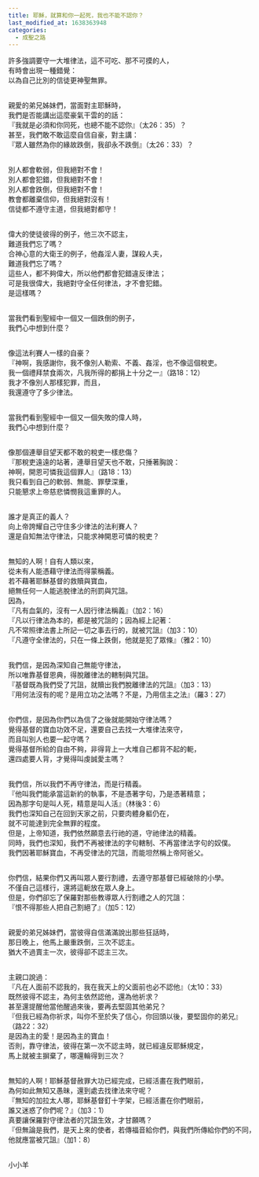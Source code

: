 ```yaml
---
title: 耶穌，就算和你一起死，我也不能不認你？
last_modified_at: 1638363948
categories:
  - 成聖之路
---
```


<p>許多強調要守一大堆律法，這不可吃、那不可摸的人，<br>
有時會出現一種錯覺：<br>
以為自己比別的信徒更神聖無罪。</p>

<p><br>
親愛的弟兄姊妹們，當面對主耶穌時，<br>
我們是否能講出這麼豪氣干雲的的話：<br>
『我就是必須和你同死，也總不能不認你』（太26：35）？<br>
甚至，我們敢不敢這麼自信自豪，對主講：<br>
『眾人雖然為你的緣故跌倒，我卻永不跌倒』（太26：33）？</p>

<p><br>
別人都會軟弱，但我絕對不會！<br>
別人都會犯錯，但我絕對不會！<br>
別人都會跌倒，但我絕對不會！<br>
教會都離棄信仰，但我絕對沒有！<br>
信徒都不遵守主道，但我絕對都守！</p>

<p><br>
偉大的使徒彼得的例子，他三次不認主，<br>
難道我們忘了嗎？<br>
合神心意的大衛王的例子，他姦淫人妻，謀殺人夫，<br>
難道我們忘了嗎？<br>
這些人，都不夠偉大，所以他們都會犯錯違反律法；<br>
可是我很偉大，我絕對守全任何律法，才不會犯錯。<br>
是這樣嗎？</p>

<p><br>
當我們看到聖經中一個又一個跌倒的例子，<br>
我們心中想到什麼？</p>

<p><br>
像這法利賽人一樣的自豪？<br>
『神啊，我感謝你，我不像別人勒索、不義、姦淫，也不像這個稅吏。<br>
我一個禮拜禁食兩次，凡我所得的都捐上十分之一』（路18：12）<br>
我才不像別人那樣犯罪，而且，<br>
我還遵守了多少律法。</p>

<p><br>
當我們看到聖經中一個又一個失敗的偉人時，<br>
我們心中想到什麼？</p>

<p><br>
像那個連舉目望天都不敢的稅吏一樣悲傷？<br>
『那稅吏遠遠的站著，連舉目望天也不敢，只捶著胸說：<br>
神啊，開恩可憐我這個罪人』（路18：13）<br>
我只看到自己的軟弱、無能、罪孽深重，<br>
只能懇求上帝慈悲憐憫我這重罪的人。</p>

<p><br>
誰才是真正的義人？<br>
向上帝誇耀自己守住多少律法的法利賽人？<br>
還是自知無法守律法，只能求神開恩可憐的稅吏？</p>

<p><br>
無知的人啊！自有人類以來，<br>
從未有人能憑藉守律法而得蒙稱義。<br>
若不藉著耶穌基督的救贖與寶血，<br>
絕無任何一人能逃脫律法的刑罰與咒詛。<br>
因為，<br>
『凡有血氣的，沒有一人因行律法稱義』（加2：16）<br>
『凡以行律法為本的，都是被咒詛的；因為經上記著：<br>
凡不常照律法書上所記一切之事去行的，就被咒詛』（加3：10）<br>
『凡遵守全律法的，只在一條上跌倒，他就是犯了眾條』（雅2：10）</p>

<p><br>
我們信，是因為深知自己無能守律法，<br>
所以唯靠基督恩典，得脫離律法的轄制與咒詛。<br>
『基督既為我們受了咒詛，就贖出我們脫離律法的咒詛』（加3：13）<br>
『用何法沒有的呢？是用立功之法嗎？不是，乃用信主之法』（羅3：27）</p>

<p><br>
你們信，是因為你們以為信了之後就能開始守律法嗎？<br>
覺得基督的寶血功效不足，還要自己去找一大堆律法來守，<br>
而且叫別人也要一起守嗎？<br>
覺得基督所給的自由不夠，非得背上一大堆自己都背不起的軛，<br>
還四處要人背，才覺得叫虔誠愛主嗎？</p>

<p><br>
我們信，所以我們不再守律法，而是行精義。<br>
『他叫我們能承當這新約的執事，不是憑著字句，乃是憑著精意；<br>
因為那字句是叫人死，精意是叫人活』（林後3：6）<br>
我們也深知自己在回到天家之前，只要肉體身軀仍在，<br>
就不可能達到完全無罪的程度。<br>
但是，上帝知道，我們依然願意去行祂的道，守祂律法的精義。<br>
同時，我們也深知，我們不再被律法的字句轄制、不再當律法字句的奴僕。<br>
我們因著耶穌寶血，不再受律法的咒詛，而能坦然稱上帝阿爸父。</p>

<p><br>
你們信，結果你們又再叫眾人要行割禮，去遵守那基督已經破除的小學。<br>
不僅自己這樣行，還將這軛放在眾人身上。<br>
但是，你們卻忘了保羅對那些教導眾人行割禮之人的咒詛：<br>
『恨不得那些人把自己割絕了』（加5：12）</p>

<p><br>
親愛的弟兄姊妹們，當彼得自信滿滿說出那些狂話時，<br>
那日晚上，他馬上嚴重跌倒，三次不認主。<br>
猶大不過賣主一次，彼得卻不認主三次。</p>

<p><br>
主親口說過：<br>
『凡在人面前不認我的，我在我天上的父面前也必不認他』（太10：33）<br>
既然彼得不認主，為何主依然認他，還為他祈求？<br>
甚至還提醒他當他醒過來後，要再去堅固其他弟兄？<br>
『但我已經為你祈求，叫你不至於失了信心，你回頭以後，要堅固你的弟兄』<br>
（路22：32）<br>
是因為主的愛！是因為主的寶血！<br>
否則，靠守律法，彼得在第一次不認主時，就已經違反耶穌規定，<br>
馬上就被主摒棄了，哪還輪得到三次？</p>

<p><br>
無知的人啊！耶穌基督赦罪大功已經完成，已經活畫在我們眼前，<br>
為何如此無知又愚昧，還到處去找律法來守呢？<br>
『無知的加拉太人哪，耶穌基督釘十字架，已經活畫在你們眼前，<br>
誰又迷惑了你們呢？』（加3：1）<br>
真要讓保羅對守律法者的咒詛生效，才甘願嗎？<br>
『但無論是我們，是天上來的使者，若傳福音給你們，與我們所傳給你們的不同，<br>
他就應當被咒詛』（加1：8）</p>

<p><br>
小小羊</p>

<p>&nbsp;</p>

<p>&nbsp;</p>

